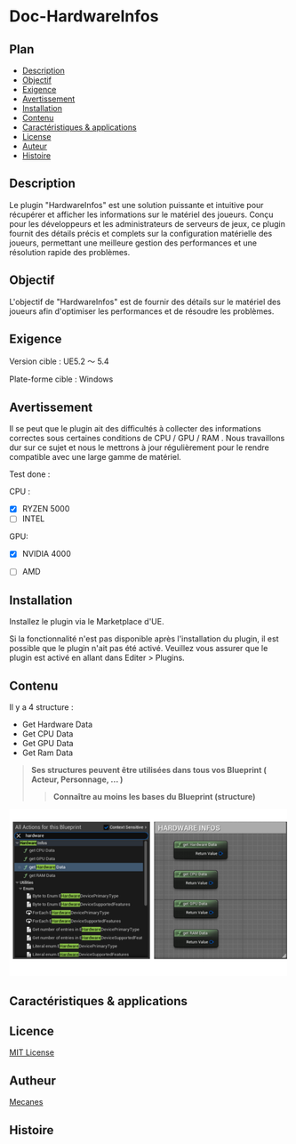 # Doc-HardwareInfos

## Plan
<!--ts-->
* [Description](#Description)
* [Objectif](#Objectif)
* [Exigence](#Exigence)
* [Avertissement](#Avertissement)
* [Installation](#Installation)
* [Contenu](#Contenu)
* [Caractéristiques & applications](#Caractéristiques-&-applications)
* [License](#License)
* [Auteur](#Auteur)
* [Histoire](#Histoire)

## Description

Le plugin "HardwareInfos" est une solution puissante et intuitive pour récupérer et afficher les informations sur le matériel des joueurs. Conçu pour les développeurs et les administrateurs de serveurs de jeux, ce plugin fournit des détails précis et complets sur la configuration matérielle des joueurs, permettant une meilleure gestion des performances et une résolution rapide des problèmes. 

## Objectif

L'objectif de "HardwareInfos" est de fournir des détails sur le matériel des joueurs afin d'optimiser les performances et de résoudre les problèmes.

## Exigence

Version cible : UE5.2 ～ 5.4

Plate-forme cible : Windows

## Avertissement
Il se peut que le plugin ait des difficultés à collecter des informations correctes sous certaines conditions de CPU / GPU / RAM . Nous travaillons dur sur ce sujet et nous le mettrons à jour régulièrement pour le rendre compatible avec une large gamme de matériel. 

Test done :

CPU :

- [x] RYZEN 5000
- [ ] INTEL

GPU:

- [x] NVIDIA 4000
- [ ] AMD


## Installation

Installez le plugin via le Marketplace d'UE.

Si la fonctionnalité n'est pas disponible après l'installation du plugin, il est possible que le plugin n'ait pas été activé. Veuillez vous assurer que le plugin est activé en allant dans Editer > Plugins.

## Contenu

Il y a 4 structure :
* Get Hardware Data
* Get CPU Data
* Get GPU Data
* Get Ram Data

> **Ses structures peuvent être utilisées dans tous vos Blueprint ( Acteur, Personnage, ... )**
>> **Connaître au moins les bases du Blueprint (structure)**

![Structure Infos](https://github.com/Mecanes/Images/blob/main/structure_infos.png?raw=true)

## Caractéristiques & applications


## Licence

[MIT License](https://en.wikipedia.org/wiki/MIT_License)

## Autheur

[Mecanes](https://x.com/MecanesFr)

## Histoire

